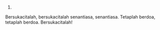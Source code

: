 1.
Bersukacitalah, bersukacitalah
senantiasa, senantiasa.
Tetaplah berdoa, tetaplah berdoa.
Bersukacitalah!